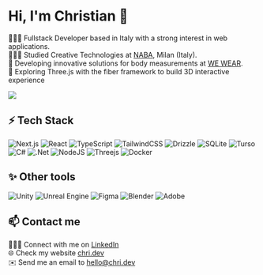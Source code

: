 # Hi, I'm Christian 👋

👩🏻‍💻 Fullstack Developer based in Italy with a strong interest in web applications. <br/>
👩🏻‍🎓 Studied Creative Technologies at <a href="https://www.naba.it/" target="_blank">NABA</a>, Milan (Italy). <br/>
💼 Developing innovative solutions for body measurements at <a href="https://www.we-wear.eu/" target="_blank">WE WEAR</a>. <br/>
💭 Exploring Three.js with the fiber framework to build 3D interactive experience <br/>

<a href="https://git.io/streak-stats">
  <img src=https://streak-stats.demolab.com/?user=christianstamati&&theme=github-dark-blue&&hide_border=true&card_width=495>
</a>


## ⚡ Tech Stack
<!-- Badges from https://github.com/Ileriayo/markdown-badges -->
![Next.js](https://img.shields.io/badge/Next.js-%23000000.svg?style=for-the-badge&logo=next.js&logoColor=white)
![React](https://img.shields.io/badge/react-%2320232a.svg?style=for-the-badge&logo=react&logoColor=%2361DAFB)
![TypeScript](https://img.shields.io/badge/typescript-%23007ACC.svg?style=for-the-badge&logo=typescript&logoColor=white)
![TailwindCSS](https://img.shields.io/badge/tailwindcss-%2338B2AC.svg?style=for-the-badge&logo=tailwind-css&logoColor=white)
![Drizzle](https://img.shields.io/badge/drizzle-111111.svg?style=for-the-badge&logo=drizzle&logoColor=C5F74F)
![SQLite](https://img.shields.io/badge/SQLite-034A60.svg?style=for-the-badge&logo=sqlite&logoColor=white)
![Turso](https://img.shields.io/badge/Turso-3FA793.svg?style=for-the-badge&logo=turso&logoColor=white)
![C#](https://img.shields.io/badge/c%23-%23239120.svg?style=for-the-badge&logo=csharp&logoColor=white)
![.Net](https://img.shields.io/badge/.NET-522BD4?style=for-the-badge&logo=.net&logoColor=white)
![NodeJS](https://img.shields.io/badge/node.js-6DA55F?style=for-the-badge&logo=node.js&logoColor=white)
![Threejs](https://img.shields.io/badge/threejs-black?style=for-the-badge&logo=three.js&logoColor=white)
![Docker](https://img.shields.io/badge/docker-%230db7ed.svg?style=for-the-badge&logo=docker&logoColor=white)

## ✨ Other tools
<!-- Badges from https://github.com/Ileriayo/markdown-badges -->
![Unity](https://img.shields.io/badge/Unity-4E4E4F.svg?style=for-the-badge&logo=unity&logoColor=white)
![Unreal Engine](https://img.shields.io/badge/Unreal-%23000000.svg?style=for-the-badge&logo=unrealengine&logoColor=white)
![Figma](https://img.shields.io/badge/figma-F35426.svg?style=for-the-badge&logo=figma&logoColor=white)
![Blender](https://img.shields.io/badge/blender-EB7A0A.svg?style=for-the-badge&logo=blender&logoColor=white)
![Adobe](https://img.shields.io/badge/adobe-%23FF0000.svg?style=for-the-badge&logo=adobe&logoColor=white)

## 📫 Contact me

👨🏻‍💻 Connect with me on [LinkedIn](https://www.linkedin.com/in/christianstamati/) <br/>
🌐 Check my website [chri.dev](https://www.chri.dev/) <br/>
✉️ Send me an email to [hello@chri.dev](mailto:hello@chri.dev) <br/>

<!--
**christianstamati/christianstamati** is a ✨ _special_ ✨ repository because its `README.md` (this file) appears on your GitHub profile.

Here are some ideas to get you started:

- 🔭 I’m currently working on ...
- 🌱 I’m currently learning ...
- 👯 I’m looking to collaborate on ...
- 🤔 I’m looking for help with ...
- 💬 Ask me about ...
- 📫 How to reach me: ...
- 😄 Pronouns: ...
- ⚡ Fun fact: ...

STATUS
![](https://github-readme-stats.vercel.app/api?username=christianstamati&theme=github_dark&hide_border=true&hide=stars,prs)<br/>
-->
